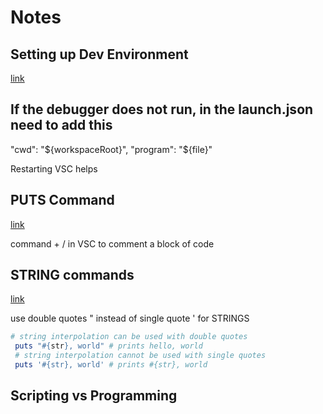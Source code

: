 # Notes

## Setting up Dev Environment

[link](https://stackoverflow.com/questions/51539711/how-to-debug-ruby-code-on-visual-studio-code)

## If the debugger does not run, in the launch.json need to add this

"cwd": "${workspaceRoot}",
"program": "${file}"

Restarting VSC helps

## PUTS Command

[link](https://www.codesdope.com/ruby-putsputsputs/)

command + / in VSC to comment a block of code

## STRING commands

[link](https://ruby-doc.org/core-2.4.0/String.html#method-i-reverse)

use double quotes "  instead of single quote ' for STRINGS

```ruby
# string interpolation can be used with double quotes
 puts "#{str}, world" # prints hello, world
 # string interpolation cannot be used with single quotes
 puts '#{str}, world' # prints #{str}, world
```

## Scripting vs Programming
